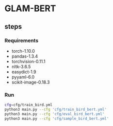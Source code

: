 # GLAM-BERT

## steps

### Requirements

- torch-1.10.0
- pandas-1.3.4
- torchvision-0.11.1
- nltk-3.6.5
- easydict-1.9
- pyyaml-6.0
- scikit-image-0.18.3

### Run

``` bash
cfg=cfg/train_bird.yml
python3 main.py --cfg 'cfg/train_bird_bert.yml'
python3 main.py --cfg 'cfg/eval_bird_bert.yml'
python3 main.py --cfg 'cfg/sample_bird_bert.yml'
```
